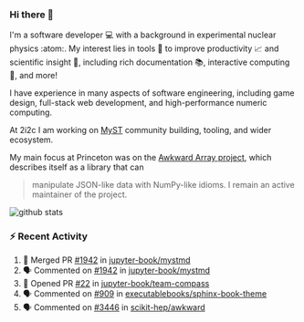 ### Hi there 👋 

I'm a software developer 💻 with a background in experimental nuclear physics :atom:. My interest lies in tools :wrench: to improve productivity :chart_with_upwards_trend: and scientific insight :telescope:, including rich documentation 📚, interactive computing 🧮, and more! 

I have experience in many aspects of software engineering, including game design, full-stack web development, and high-performance numeric computing. 

At 2i2c I am working on [MyST](https://github.com/jupyter-book/mystmd) community building, tooling, and wider ecosystem. 

My main focus at Princeton was on the [Awkward Array project](awkward-array.org/), which describes itself as a library that can 
> manipulate JSON-like data with NumPy-like idioms. I remain an active maintainer of the project. 

![github stats](https://github-readme-stats.vercel.app/api?username=agoose77&show_icons=true&hide_rank=true&hide_title=true&bg_color=30,e76445,904e95&text_color=efe3ec&icon_color=efe3ec)
<!--
**agoose77/agoose77** is a ✨ _special_ ✨ repository because its `README.md` (this file) appears on your GitHub profile.

Here are some ideas to get you started:

- 🔭 I’m currently working on ...
- 🌱 I’m currently learning ...
- 👯 I’m looking to collaborate on ...
- 🤔 I’m looking for help with ...
- 💬 Ask me about ...
- 📫 How to reach me: ...
- 😄 Pronouns: ...
- ⚡ Fun fact: ...
-->

### :zap: Recent Activity

<!--START_SECTION:activity-->
1. 🎉 Merged PR [#1942](https://github.com/jupyter-book/mystmd/pull/1942) in [jupyter-book/mystmd](https://github.com/jupyter-book/mystmd)
2. 🗣 Commented on [#1942](https://github.com/jupyter-book/mystmd/pull/1942#issuecomment-2787051395) in [jupyter-book/mystmd](https://github.com/jupyter-book/mystmd)
3. 💪 Opened PR [#22](https://github.com/jupyter-book/team-compass/pull/22) in [jupyter-book/team-compass](https://github.com/jupyter-book/team-compass)
4. 🗣 Commented on [#909](https://github.com/executablebooks/sphinx-book-theme/pull/909#issuecomment-2785782531) in [executablebooks/sphinx-book-theme](https://github.com/executablebooks/sphinx-book-theme)
5. 🗣 Commented on [#3446](https://github.com/scikit-hep/awkward/pull/3446#issuecomment-2784745713) in [scikit-hep/awkward](https://github.com/scikit-hep/awkward)
<!--END_SECTION:activity-->
